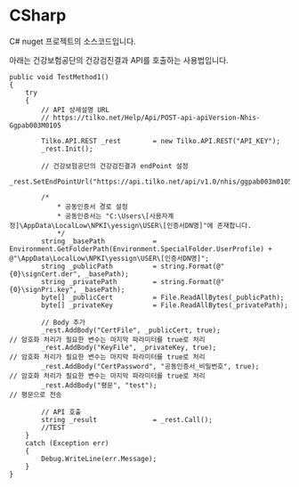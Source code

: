 # CSharp
C# nuget 프로젝트의 소스코드입니다.

아래는 건강보험공단의 건강검진결과 API를 호출하는 사용법입니다.


	public void TestMethod1()
	{
		try
		{
			// API 상세설명 URL
			// https://tilko.net/Help/Api/POST-api-apiVersion-Nhis-Ggpab003M0105

			Tilko.API.REST _rest		= new Tilko.API.REST("API_KEY");
			_rest.Init();

			// 건강보험공단의 건강검진결과 endPoint 설정
			_rest.SetEndPointUrl("https://api.tilko.net/api/v1.0/nhis/ggpab003m0105");

			/*
				* 공동인증서 경로 설정
				* 공동인증서는 "C:\Users\[사용자계정]\AppData\LocalLow\NPKI\yessign\USER\[인증서DN명]"에 존재합니다.
				*/
			string _basePath			= Environment.GetFolderPath(Environment.SpecialFolder.UserProfile) + @"\AppData\LocalLow\NPKI\yessign\USER\[인증서DN명]";
			string _publicPath			= string.Format(@"{0}\signCert.der", _basePath);
			string _privatePath			= string.Format(@"{0}\signPri.key", _basePath);
			byte[] _publicCert			= File.ReadAllBytes(_publicPath);
			byte[] _privateKey			= File.ReadAllBytes(_privatePath);
				
			// Body 추가
			_rest.AddBody("CertFile", _publicCert, true);					// 암호화 처리가 필요한 변수는 마지막 파라미터를 true로 처리
			_rest.AddBody("KeyFile", _privateKey, true);					// 암호화 처리가 필요한 변수는 마지막 파라미터를 true로 처리
			_rest.AddBody("CertPassword", "공동인증서_비밀번호", true);		// 암호화 처리가 필요한 변수는 마지막 파라미터를 true로 처리
			_rest.AddBody("평문", "test");									// 평문으로 전송

			// API 호출
			string _result				= _rest.Call();
			//TEST
		}
		catch (Exception err)
		{
			Debug.WriteLine(err.Message);
		}
	}